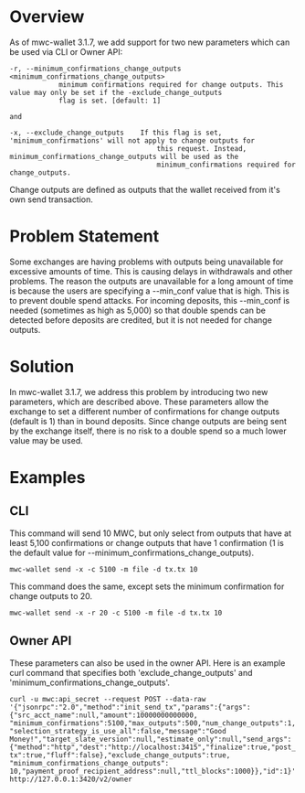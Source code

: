 # Overview #

As of mwc-wallet 3.1.7, we add support for two new parameters which can be used via CLI or Owner API:

```
-r, --minimum_confirmations_change_outputs <minimum_confirmations_change_outputs>
            minimum confirmations required for change outputs. This value may only be set if the -exclude_change_outputs
            flag is set. [default: 1]
            
and

-x, --exclude_change_outputs    If this flag is set, 'minimum_confirmations' will not apply to change outputs for
                                    this request. Instead, minimum_confirmations_change_outputs will be used as the
                                    minimum_confirmations required for change_outputs.
```

Change outputs are defined as outputs that the wallet received from it's own send transaction.

# Problem Statement #

Some exchanges are having problems with outputs being unavailable for excessive amounts of time. This is causing
delays in withdrawals and other problems. The reason the outputs are unavailable for a long amount of time is because the users
are specifying a --min_conf value that is high. This is to prevent double spend attacks. For incoming deposits,
this --min_conf is needed (sometimes as high as 5,000) so that double spends can be detected before deposits are credited, but
it is not needed for change outputs.

# Solution #

In mwc-wallet 3.1.7, we address this problem by introducing two new parameters, which are described above. These parameters
allow the exchange to set a different number of confirmations for change outputs (default is 1) than in bound deposits. Since
change outputs are being sent by the exchange itself, there is no risk to a double spend so a much lower value may be used.

# Examples #

## CLI ##

This command will send 10 MWC, but only select from outputs that have at least 5,100 confirmations or change outputs that have
1 confirmation (1 is the default value for --minimum_confirmations_change_outputs).

```mwc-wallet send -x -c 5100 -m file -d tx.tx 10```

This command does the same, except sets the minimum confirmation for change outputs to 20.

```mwc-wallet send -x -r 20 -c 5100 -m file -d tx.tx 10```

## Owner API ##

These parameters can also be used in the owner API. Here is an example curl command that specifies both
'exclude_change_outputs' and 'minimum_confirmations_change_outputs'.

```curl -u mwc:api_secret --request POST --data-raw '{"jsonrpc":"2.0","method":"init_send_tx","params":{"args":{"src_acct_name":null,"amount":10000000000000, "minimum_confirmations":5100,"max_outputs":500,"num_change_outputs":1,"selection_strategy_is_use_all":false,"message":"Good Money!","target_slate_version":null,"estimate_only":null,"send_args":{"method":"http","dest":"http://localhost:3415","finalize":true,"post_tx":true,"fluff":false},"exclude_change_outputs":true, "minimum_confirmations_change_outputs": 10,"payment_proof_recipient_address":null,"ttl_blocks":1000}},"id":1}' http://127.0.0.1:3420/v2/owner```
